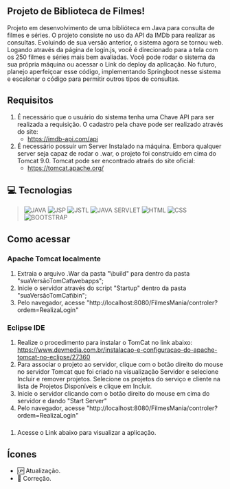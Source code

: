 ##  Projeto de Biblioteca de Filmes!
Projeto em desenvolvimento de uma biblióteca em Java para consulta de filmes e séries. O projeto consiste no uso da API da IMDb para realizar as consultas. 
Evoluindo de sua versão anterior, o sistema agora se tornou web. Logando através da página de login.js, você é direcionado para a tela com os 250 filmes e séries mais bem avaliadas. Você pode rodar o sistema da sua própria máquina ou acessar o Link do deploy da aplicação.
No futuro, planejo aperfeiçoar esse código, implementando Springboot nesse sistema e escalonar o código para permitir outros tipos de consultas.

## Requisitos
1. É necessário que o usuário do sistema tenha uma Chave API para ser realizada a requisição. O cadastro pela chave pode ser realizado através do site:
    *  https://imdb-api.com/api 
2. É necessário possuir um Server Instalado na máquina. Embora qualquer server seja capaz de rodar o .war, o projeto foi construído em cima do Tomcat 9.0. Tomcat pode ser encontrado atraés do site oficial: 
    * https://tomcat.apache.org/
    
## 💻 Tecnologias 
>![JAVA](https://img.shields.io/badge/Java-ED8B00?style=for-the-badge&logo=java&logoColor=white)
>![JSP](https://img.shields.io/badge/JSP-ED8B00?style=for-the-badge&logo=java&logoColor=white)
>![JSTL](https://img.shields.io/badge/JSTL-ED8B00?style=for-the-badge&logo=java&logoColor=white)
>![JAVA SERVLET](https://img.shields.io/badge/Java_Servlet-ED8B00?style=for-the-badge&logo=java&logoColor=white)
>![HTML](https://img.shields.io/badge/HTML5-E34F26?style=for-the-badge&logo=html5&logoColor=white)
>![CSS](https://img.shields.io/badge/CSS3-1572B6?style=for-the-badge&logo=css3&logoColor=white)
>![BOOTSTRAP](https://img.shields.io/badge/Bootstrap-563D7C?style=for-the-badge&logo=bootstrap&logoColor=white)

## Como acessar
### Apache Tomcat localmente
1. Extraia o arquivo .War da pasta "\build" para dentro da pasta "suaVersãoTomCat\webapps";
2. Inicie o servidor através do script "Startup" dentro da pasta "suaVersãoTomCat\bin";
3. Pelo navegador, acesse "http://localhost:8080/FilmesMania/controler?ordem=RealizaLogin"

### Eclipse IDE
1. Realize o procedimento para instalar o TomCat no link abaixo:
    https://www.devmedia.com.br/instalacao-e-configuracao-do-apache-tomcat-no-eclipse/27360
2. Para associar o projeto ao servidor, clique com o botão direito do mouse no servidor Tomcat que foi criado na visualização Servidor e selecione Incluir e remover projetos. Selecione os projetos do serviço e cliente na lista de Projetos Disponíveis e clique em Incluir.
3. Inicie o servidor clicando com o botão direito do mouse em cima do servidor e dando "Start Server" 
4. Pelo navegador, acesse "http://localhost:8080/FilmesMania/controler?ordem=RealizaLogin"

### <PLACEHOLDER>
1. Acesse o Link abaixo para visualizar a aplicação.

## Ícones
- :up: Atualização.
- :bug: Correção.